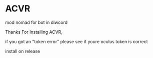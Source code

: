 # ACVR
mod nomad for bot in diwcord

Thanks For Installing ACVR,

if you got an "token error" please see if youre oculus token is correct

install on release
